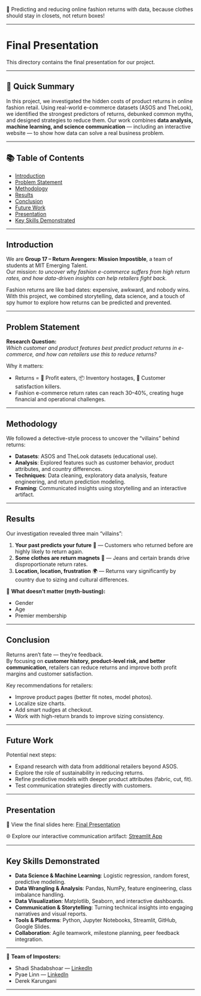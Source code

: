 🚀 Predicting and reducing online fashion returns with data, because clothes should stay in closets, not return boxes!

---

# Final Presentation  

This directory contains the final presentation for our project.  

---

## 🔎 Quick Summary 
In this project, we investigated the hidden costs of product returns in online fashion retail. Using real-world e-commerce datasets (ASOS and TheLook), we identified the strongest predictors of returns, debunked common myths, and designed strategies to reduce them. Our work combines **data analysis, machine learning, and science communication** — including an interactive website — to show how data can solve a real business problem.  

---

## 📚 Table of Contents  
* [Introduction](#introduction)  
* [Problem Statement](#problem-statement)  
* [Methodology](#methodology)  
* [Results](#results)  
* [Conclusion](#conclusion)  
* [Future Work](#future-work)  
* [Presentation](#presentation)  
* [Key Skills Demonstrated](#key-skills-demonstrated)  

---

## Introduction  
We are **Group 17 – Return Avengers: Mission Impostible**, a team of students at MIT Emerging Talent.  
Our mission: *to uncover why fashion e-commerce suffers from high return rates, and how data-driven insights can help retailers fight back.*  

Fashion returns are like bad dates: expensive, awkward, and nobody wins. With this project, we combined storytelling, data science, and a touch of spy humor to explore how returns can be predicted and prevented.  

---

## Problem Statement  
**Research Question:**  
*Which customer and product features best predict product returns in e-commerce, and how can retailers use this to reduce returns?*  

Why it matters:  
- Returns = 👻 Profit eaters, 📦 Inventory hostages, 😤 Customer satisfaction killers.  
- Fashion e-commerce return rates can reach 30–40%, creating huge financial and operational challenges.  

---

## Methodology  
We followed a detective-style process to uncover the “villains” behind returns:  

- **Datasets**: ASOS and TheLook datasets (educational use).  
- **Analysis**: Explored features such as customer behavior, product attributes, and country differences.  
- **Techniques**: Data cleaning, exploratory data analysis, feature engineering, and return prediction modeling.  
- **Framing**: Communicated insights using storytelling and an interactive artifact.  

---

## Results  
Our investigation revealed three main “villains”:  

1. **Your past predicts your future** 🔄 — Customers who returned before are highly likely to return again.  
2. **Some clothes are return magnets** 👖 — Jeans and certain brands drive disproportionate return rates.  
3. **Location, location, frustration** 🌍 — Returns vary significantly by country due to sizing and cultural differences.  

🚫 **What doesn’t matter (myth-busting):**  
- Gender  
- Age  
- Premier membership  

---

## Conclusion  
Returns aren’t fate — they’re feedback.  
By focusing on **customer history, product-level risk, and better communication**, retailers can reduce returns and improve both profit margins and customer satisfaction.  

Key recommendations for retailers:  
- Improve product pages (better fit notes, model photos).  
- Localize size charts.  
- Add smart nudges at checkout.  
- Work with high-return brands to improve sizing consistency.  

---

## Future Work  
Potential next steps:  
- Expand research with data from additional retailers beyond ASOS.  
- Explore the role of sustainability in reducing returns.  
- Refine predictive models with deeper product attributes (fabric, cut, fit).  
- Test communication strategies directly with customers.  

---

## Presentation  
🎥 View the final slides here: [Final Presentation](https://docs.google.com/presentation/d/1GPk4_QpO7Gsd5OA8nlwXOB8Aq1wA7i_g/edit?slide=id.p1#slide=id.p1)  

🌐 Explore our interactive communication artifact: [Streamlit App](https://cdsp17.streamlit.app/)  

---

## Key Skills Demonstrated  
- **Data Science & Machine Learning**: Logistic regression, random forest, predictive modeling.  
- **Data Wrangling & Analysis**: Pandas, NumPy, feature engineering, class imbalance handling.  
- **Data Visualization**: Matplotlib, Seaborn, and interactive dashboards.  
- **Communication & Storytelling**: Turning technical insights into engaging narratives and visual reports.  
- **Tools & Platforms**: Python, Jupyter Notebooks, Streamlit, GitHub, Google Slides.  
- **Collaboration**: Agile teamwork, milestone planning, peer feedback integration.  

---

👥 **Team of Imposters:**  
- Shadi Shadabshoar — [LinkedIn](https://www.linkedin.com/in/shadi-shadabshoar/)  
- Pyae Linn — [LinkedIn](https://www.linkedin.com/in/pyae-linn-2419a62a4/)  
- Derek Karungani  

---
